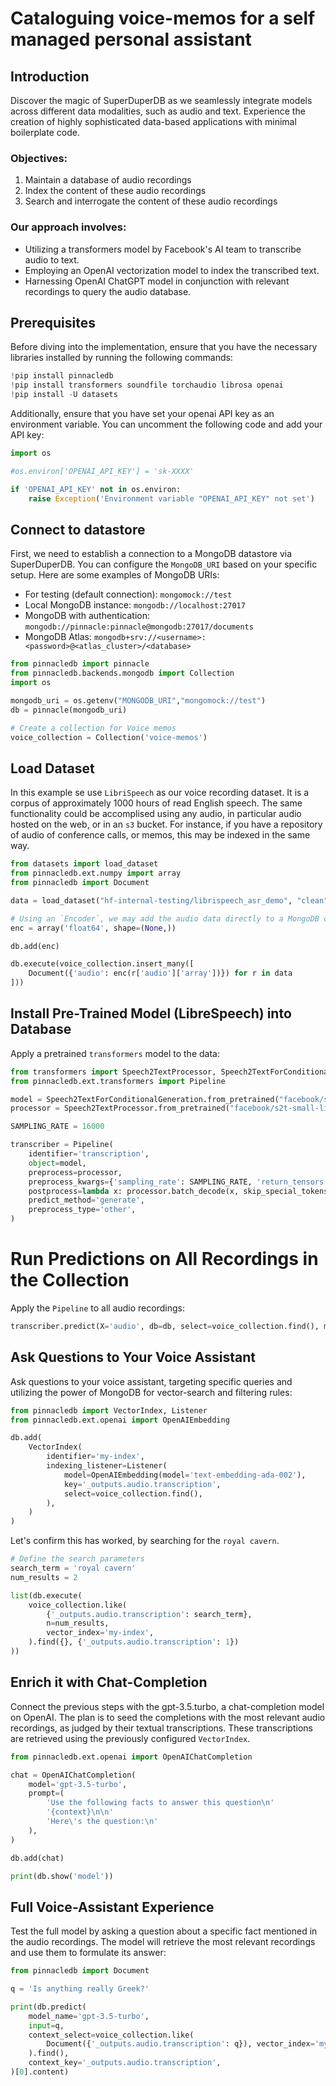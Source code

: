 # Cataloguing voice-memos for a self managed personal assistant

## Introduction

Discover the magic of SuperDuperDB as we seamlessly integrate models across different data modalities, such as audio and text. Experience the creation of highly sophisticated data-based applications with minimal boilerplate code.

### Objectives:

1. Maintain a database of audio recordings
2. Index the content of these audio recordings
3. Search and interrogate the content of these audio recordings

### Our approach involves:

* Utilizing a transformers model by Facebook's AI team to transcribe audio to text.
* Employing an OpenAI vectorization model to index the transcribed text.
* Harnessing OpenAI ChatGPT model in conjunction with relevant recordings to query the audio database.

## Prerequisites

Before diving into the implementation, ensure that you have the necessary libraries installed by running the following commands:


```python
!pip install pinnacledb
!pip install transformers soundfile torchaudio librosa openai
!pip install -U datasets
```

Additionally, ensure that you have set your openai API key as an environment variable. You can uncomment the following code and add your API key:


```python
import os

#os.environ['OPENAI_API_KEY'] = 'sk-XXXX'

if 'OPENAI_API_KEY' not in os.environ:
    raise Exception('Environment variable "OPENAI_API_KEY" not set')
```

## Connect to datastore 

First, we need to establish a connection to a MongoDB datastore via SuperDuperDB. You can configure the `MongoDB_URI` based on your specific setup. 
Here are some examples of MongoDB URIs:

* For testing (default connection): `mongomock://test`
* Local MongoDB instance: `mongodb://localhost:27017`
* MongoDB with authentication: `mongodb://pinnacle:pinnacle@mongodb:27017/documents`
* MongoDB Atlas: `mongodb+srv://<username>:<password>@<atlas_cluster>/<database>`


```python
from pinnacledb import pinnacle
from pinnacledb.backends.mongodb import Collection
import os

mongodb_uri = os.getenv("MONGODB_URI","mongomock://test")
db = pinnacle(mongodb_uri)

# Create a collection for Voice memos
voice_collection = Collection('voice-memos')
```


## Load Dataset

In this example se use `LibriSpeech` as our voice recording dataset. It is a corpus of approximately 1000 hours of read English speech. The same functionality could be accomplised using any audio, in particular audio hosted on the web, or in an `s3` bucket. For instance, if you have a repository of audio of conference calls, or memos, this may be indexed in the same way. 


```python
from datasets import load_dataset
from pinnacledb.ext.numpy import array
from pinnacledb import Document

data = load_dataset("hf-internal-testing/librispeech_asr_demo", "clean", split="validation")

# Using an `Encoder`, we may add the audio data directly to a MongoDB collection:
enc = array('float64', shape=(None,))

db.add(enc)

db.execute(voice_collection.insert_many([
    Document({'audio': enc(r['audio']['array'])}) for r in data
]))
```

## Install Pre-Trained Model (LibreSpeech) into Database

Apply a pretrained `transformers` model to the data: 


```python
from transformers import Speech2TextProcessor, Speech2TextForConditionalGeneration
from pinnacledb.ext.transformers import Pipeline

model = Speech2TextForConditionalGeneration.from_pretrained("facebook/s2t-small-librispeech-asr")
processor = Speech2TextProcessor.from_pretrained("facebook/s2t-small-librispeech-asr")

SAMPLING_RATE = 16000

transcriber = Pipeline(
    identifier='transcription',
    object=model,
    preprocess=processor,
    preprocess_kwargs={'sampling_rate': SAMPLING_RATE, 'return_tensors': 'pt', 'padding': True},
    postprocess=lambda x: processor.batch_decode(x, skip_special_tokens=True),
    predict_method='generate',
    preprocess_type='other',
)
```

# Run Predictions on All Recordings in the Collection
Apply the `Pipeline` to all audio recordings:


```python
transcriber.predict(X='audio', db=db, select=voice_collection.find(), max_chunk_size=10)
```

## Ask Questions to Your Voice Assistant

Ask questions to your voice assistant, targeting specific queries and utilizing the power of MongoDB for vector-search and filtering rules:


```python
from pinnacledb import VectorIndex, Listener
from pinnacledb.ext.openai import OpenAIEmbedding

db.add(
    VectorIndex(
        identifier='my-index',
        indexing_listener=Listener(
            model=OpenAIEmbedding(model='text-embedding-ada-002'),
            key='_outputs.audio.transcription',
            select=voice_collection.find(),
        ),
    )
)
```

Let's confirm this has worked, by searching for the `royal cavern`.


```python
# Define the search parameters
search_term = 'royal cavern'
num_results = 2

list(db.execute(
    voice_collection.like(
        {'_outputs.audio.transcription': search_term},
        n=num_results,
        vector_index='my-index',
    ).find({}, {'_outputs.audio.transcription': 1})
))
```

## Enrich it with Chat-Completion 

Connect the previous steps with the gpt-3.5.turbo, a chat-completion model on OpenAI. The plan is to seed the completions with the most relevant audio recordings, as judged by their textual transcriptions. These transcriptions are retrieved using the previously configured `VectorIndex`. 


```python
from pinnacledb.ext.openai import OpenAIChatCompletion

chat = OpenAIChatCompletion(
    model='gpt-3.5-turbo',
    prompt=(
        'Use the following facts to answer this question\n'
        '{context}\n\n'
        'Here\'s the question:\n'
    ),
)

db.add(chat)

print(db.show('model'))
```

## Full Voice-Assistant Experience

Test the full model by asking a question about a specific fact mentioned in the audio recordings. The model will retrieve the most relevant recordings and use them to formulate its answer:



```python
from pinnacledb import Document

q = 'Is anything really Greek?'

print(db.predict(
    model_name='gpt-3.5-turbo',
    input=q,
    context_select=voice_collection.like(
        Document({'_outputs.audio.transcription': q}), vector_index='my-index'
    ).find(),
    context_key='_outputs.audio.transcription',
)[0].content)
```
